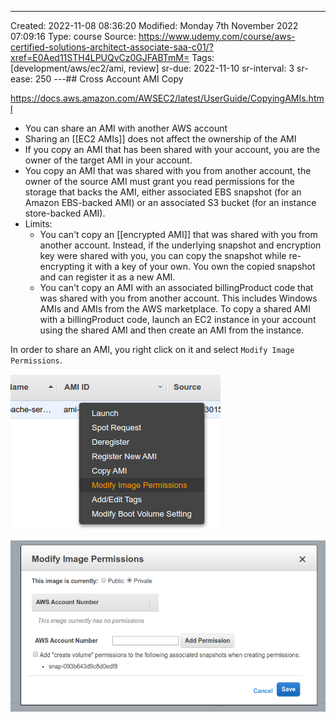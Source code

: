 ---
Created: 2022-11-08 08:36:20
Modified: Monday 7th November 2022 07:09:16
Type: course
Source: https://www.udemy.com/course/aws-certified-solutions-architect-associate-saa-c01/?xref=E0Aed11STH4LPUQvCz0GJFABTmM=
Tags: [development/aws/ec2/ami, review]
sr-due: 2022-11-10
sr-interval: 3
sr-ease: 250
---## Cross Account AMI Copy

https://docs.aws.amazon.com/AWSEC2/latest/UserGuide/CopyingAMIs.html

- You can share an AMI with another AWS account
- Sharing an [[EC2 AMIs]] does not affect the ownership of the AMI
- If you copy an AMI that has been shared with your account, you are the owner of the target AMI in your account.
- You copy an AMI that was shared with you from another account, the owner of the source AMI must grant you read permissions for the storage that backs the AMI, either associated EBS snapshot (for an Amazon EBS-backed AMI) or an associated S3 bucket (for an instance store-backed AMI).
- Limits:
    - You can't copy an [[encrypted AMI]] that was shared with you from another account. Instead, if the underlying snapshot and encryption key were shared with you, you can copy the snapshot while re-encrypting it with a key of your own. You own the copied snapshot and can register it as a new AMI.
    - You can't copy an AMI with an associated billingProduct code that was shared with you from another account. This includes Windows AMIs and AMIs from the AWS marketplace. To copy a shared AMI with a billingProduct code, launch an EC2 instance in your account using the shared AMI and then create an AMI from the instance.

In order to share an AMI, you right click on it and select `Modify Image Permissions`.

![](../../../images/2019-11-22-13-22-11.png)

![](../../../images/2019-11-22-13-22-43.png)